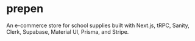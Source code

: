 # prepen

An e-commerce store for school supplies built with Next.js, tRPC, Sanity, Clerk, Supabase, Material UI, Prisma, and Stripe.
